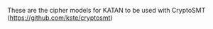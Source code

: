 These are the cipher models for KATAN to be used with CryptoSMT (https://github.com/kste/cryptosmt)
